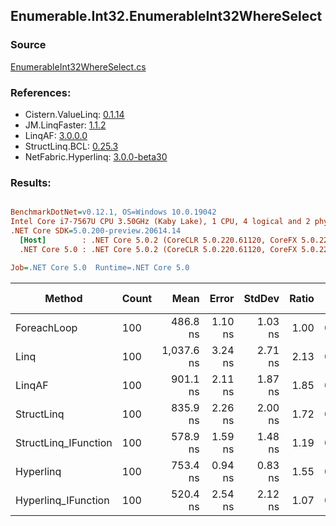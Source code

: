 ﻿## Enumerable.Int32.EnumerableInt32WhereSelect

### Source
[EnumerableInt32WhereSelect.cs](../LinqBenchmarks/Enumerable/Int32/EnumerableInt32WhereSelect.cs)

### References:
- Cistern.ValueLinq: [0.1.14](https://www.nuget.org/packages/Cistern.ValueLinq/0.1.14)
- JM.LinqFaster: [1.1.2](https://www.nuget.org/packages/JM.LinqFaster/1.1.2)
- LinqAF: [3.0.0.0](https://www.nuget.org/packages/LinqAF/3.0.0.0)
- StructLinq.BCL: [0.25.3](https://www.nuget.org/packages/StructLinq.BCL/0.25.3)
- NetFabric.Hyperlinq: [3.0.0-beta30](https://www.nuget.org/packages/NetFabric.Hyperlinq/3.0.0-beta30)

### Results:
``` ini

BenchmarkDotNet=v0.12.1, OS=Windows 10.0.19042
Intel Core i7-7567U CPU 3.50GHz (Kaby Lake), 1 CPU, 4 logical and 2 physical cores
.NET Core SDK=5.0.200-preview.20614.14
  [Host]        : .NET Core 5.0.2 (CoreCLR 5.0.220.61120, CoreFX 5.0.220.61120), X64 RyuJIT
  .NET Core 5.0 : .NET Core 5.0.2 (CoreCLR 5.0.220.61120, CoreFX 5.0.220.61120), X64 RyuJIT

Job=.NET Core 5.0  Runtime=.NET Core 5.0  

```
|               Method | Count |       Mean |   Error |  StdDev | Ratio |  Gen 0 | Gen 1 | Gen 2 | Allocated |
|--------------------- |------ |-----------:|--------:|--------:|------:|-------:|------:|------:|----------:|
|          ForeachLoop |   100 |   486.8 ns | 1.10 ns | 1.03 ns |  1.00 | 0.0191 |     - |     - |      40 B |
|                 Linq |   100 | 1,037.6 ns | 3.24 ns | 2.71 ns |  2.13 | 0.0763 |     - |     - |     160 B |
|               LinqAF |   100 |   901.1 ns | 2.11 ns | 1.87 ns |  1.85 | 0.0191 |     - |     - |      40 B |
|           StructLinq |   100 |   835.9 ns | 2.26 ns | 2.00 ns |  1.72 | 0.0458 |     - |     - |      96 B |
| StructLinq_IFunction |   100 |   578.9 ns | 1.59 ns | 1.48 ns |  1.19 | 0.0191 |     - |     - |      40 B |
|            Hyperlinq |   100 |   753.4 ns | 0.94 ns | 0.83 ns |  1.55 | 0.0191 |     - |     - |      40 B |
|  Hyperlinq_IFunction |   100 |   520.4 ns | 2.54 ns | 2.12 ns |  1.07 | 0.0191 |     - |     - |      40 B |
